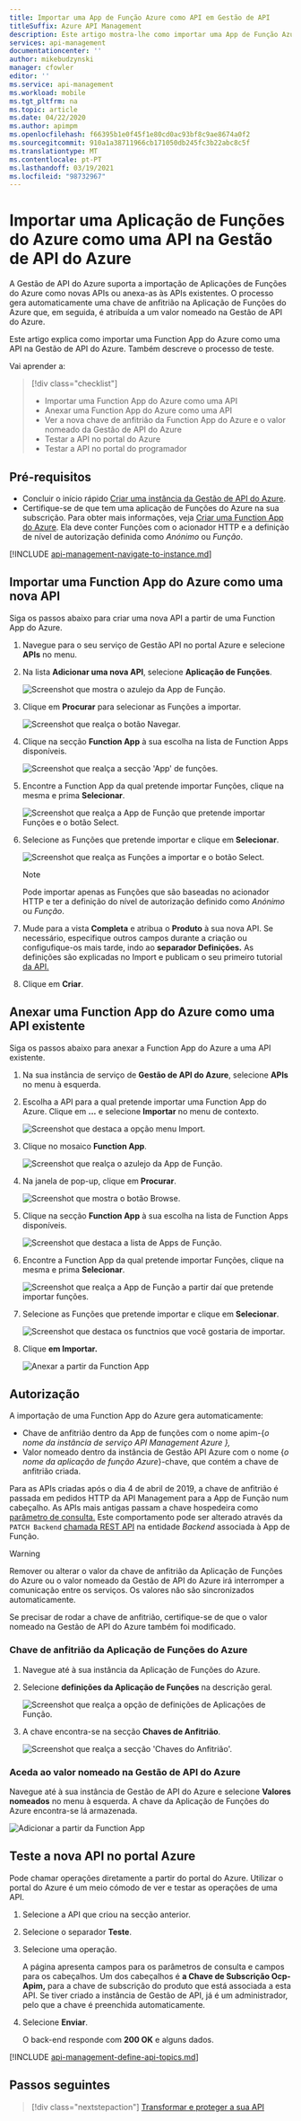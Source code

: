 ```yaml
---
title: Importar uma App de Função Azure como API em Gestão de API
titleSuffix: Azure API Management
description: Este artigo mostra-lhe como importar uma App de Função Azure para a Azure API Management como API.
services: api-management
documentationcenter: ''
author: mikebudzynski
manager: cfowler
editor: ''
ms.service: api-management
ms.workload: mobile
ms.tgt_pltfrm: na
ms.topic: article
ms.date: 04/22/2020
ms.author: apimpm
ms.openlocfilehash: f66395b1e0f45f1e80cd0ac93bf8c9ae8674a0f2
ms.sourcegitcommit: 910a1a38711966cb171050db245fc3b22abc8c5f
ms.translationtype: MT
ms.contentlocale: pt-PT
ms.lasthandoff: 03/19/2021
ms.locfileid: "98732967"
---
```

# <a name="import-an-azure-function-app-as-an-api-in-azure-api-management"></a>Importar uma Aplicação de Funções do Azure como uma API na Gestão de API do Azure

A Gestão de API do Azure suporta a importação de Aplicações de Funções do Azure como novas APIs ou anexa-as às APIs existentes. O processo gera automaticamente uma chave de anfitrião na Aplicação de Funções do Azure que, em seguida, é atribuída a um valor nomeado na Gestão de API do Azure.

Este artigo explica como importar uma Function App do Azure como uma API na Gestão de API do Azure. Também descreve o processo de teste.

Vai aprender a:

> [!div class="checklist"]
> * Importar uma Function App do Azure como uma API
> * Anexar uma Function App do Azure como uma API
> * Ver a nova chave de anfitrião da Function App do Azure e o valor nomeado da Gestão de API do Azure
> * Testar a API no portal do Azure
> * Testar a API no portal do programador

## <a name="prerequisites"></a>Pré-requisitos

* Concluir o início rápido [Criar uma instância da Gestão de API do Azure](get-started-create-service-instance.md).
* Certifique-se de que tem uma aplicação de Funções do Azure na sua subscrição. Para obter mais informações, veja [Criar uma Function App do Azure](../azure-functions/functions-get-started.md). Ela deve conter Funções com o acionador HTTP e a definição de nível de autorização definida como *Anónimo* ou *Função*.

[!INCLUDE [api-management-navigate-to-instance.md](../../includes/api-management-navigate-to-instance.md)]

## <a name="import-an-azure-function-app-as-a-new-api"></a><a name="add-new-api-from-azure-function-app"></a> Importar uma Function App do Azure como uma nova API

Siga os passos abaixo para criar uma nova API a partir de uma Function App do Azure.

1. Navegue para o seu serviço de Gestão API no portal Azure e selecione **APIs** no menu.

2. Na lista **Adicionar uma nova API**, selecione **Aplicação de Funções**.

    ![Screenshot que mostra o azulejo da App de Função.](./media/import-function-app-as-api/add-01.png)

3. Clique em **Procurar** para selecionar as Funções a importar.

    ![Screenshot que realça o botão Navegar.](./media/import-function-app-as-api/add-02.png)

4. Clique na secção **Function App** à sua escolha na lista de Function Apps disponíveis.

    ![Screenshot que realça a secção 'App' de funções.](./media/import-function-app-as-api/add-03.png)

5. Encontre a Function App da qual pretende importar Funções, clique na mesma e prima **Selecionar**.

    ![Screenshot que realça a App de Função que pretende importar Funções e o botão Select.](./media/import-function-app-as-api/add-04.png)

6. Selecione as Funções que pretende importar e clique em **Selecionar**.

    ![Screenshot que realça as Funções a importar e o botão Select.](./media/import-function-app-as-api/add-05.png)

    > [!NOTE]
    > Pode importar apenas as Funções que são baseadas no acionador HTTP e ter a definição do nível de autorização definido como *Anónimo* ou *Função*.

7. Mude para a vista **Completa** e atribua o **Produto** à sua nova API. Se necessário, especifique outros campos durante a criação ou configufique-os mais tarde, indo ao **separador Definições.** As definições são explicadas no Import e publicam o seu primeiro tutorial [da API.](import-and-publish.md#import-and-publish-a-backend-api)
8. Clique em **Criar**.

## <a name="append-azure-function-app-to-an-existing-api"></a><a name="append-azure-function-app-to-api"></a> Anexar uma Function App do Azure como uma API existente

Siga os passos abaixo para anexar a Function App do Azure a uma API existente.

1. Na sua instância de serviço de **Gestão de API do Azure**, selecione **APIs** no menu à esquerda.

2. Escolha a API para a qual pretende importar uma Function App do Azure. Clique em **...** e selecione **Importar** no menu de contexto.

    ![Screenshot que destaca a opção menu Import.](./media/import-function-app-as-api/append-01.png)

3. Clique no mosaico **Function App**.

    ![Screenshot que realça o azulejo da App de Função.](./media/import-function-app-as-api/append-02.png)

4. Na janela de pop-up, clique em **Procurar**.

    ![Screenshot que mostra o botão Browse.](./media/import-function-app-as-api/append-03.png)

5. Clique na secção **Function App** à sua escolha na lista de Function Apps disponíveis.

    ![Screenshot que destaca a lista de Apps de Função.](./media/import-function-app-as-api/add-03.png)

6. Encontre a Function App da qual pretende importar Funções, clique na mesma e prima **Selecionar**.

    ![Screenshot que realça a App de Função a partir daí que pretende importar funções.](./media/import-function-app-as-api/add-04.png)

7. Selecione as Funções que pretende importar e clique em **Selecionar**.

    ![Screenshot que destaca os functnios que você gostaria de importar.](./media/import-function-app-as-api/add-05.png)

8. Clique **em Importar.**

    ![Anexar a partir da Function App](./media/import-function-app-as-api/append-04.png)

## <a name="authorization"></a><a name="authorization"></a> Autorização

A importação de uma Function App do Azure gera automaticamente:

* Chave de anfitrião dentro da App de funções com o nome apim-{*o nome da instância de serviço API Management Azure },*
* Valor nomeado dentro da instância de Gestão API Azure com o nome {*o nome da aplicação de função Azure*}-chave, que contém a chave de anfitrião criada.

Para as APIs criadas após o dia 4 de abril de 2019, a chave de anfitrião é passada em pedidos HTTP da API Management para a App de Função num cabeçalho. As APIs mais antigas passam a chave hospedeira como [parâmetro de consulta.](../azure-functions/functions-bindings-http-webhook-trigger.md#api-key-authorization) Este comportamento pode ser alterado através da `PATCH Backend` [chamada REST API](/rest/api/apimanagement/2019-12-01/backend/update#backendcredentialscontract) na entidade *Backend* associada à App de Função.

> [!WARNING]
> Remover ou alterar o valor da chave de anfitrião da Aplicação de Funções do Azure ou o valor nomeado da Gestão de API do Azure irá interromper a comunicação entre os serviços. Os valores não são sincronizados automaticamente.
>
> Se precisar de rodar a chave de anfitrião, certifique-se de que o valor nomeado na Gestão de API do Azure também foi modificado.

### <a name="access-azure-function-app-host-key"></a>Chave de anfitrião da Aplicação de Funções do Azure

1. Navegue até à sua instância da Aplicação de Funções do Azure.

2. Selecione **definições da Aplicação de Funções** na descrição geral.

    ![Screenshot que realça a opção de definições de Aplicações de Função.](./media/import-function-app-as-api/keys-02-a.png)

3. A chave encontra-se na secção **Chaves de Anfitrião**.

    ![Screenshot que realça a secção 'Chaves do Anfitrião'.](./media/import-function-app-as-api/keys-02-b.png)

### <a name="access-the-named-value-in-azure-api-management"></a>Aceda ao valor nomeado na Gestão de API do Azure

Navegue até à sua instância de Gestão de API do Azure e selecione **Valores nomeados** no menu à esquerda. A chave da Aplicação de Funções do Azure encontra-se lá armazenada.

![Adicionar a partir da Function App](./media/import-function-app-as-api/keys-01.png)

## <a name="test-the-new-api-in-the-azure-portal"></a><a name="test-in-azure-portal"></a> Teste a nova API no portal Azure

Pode chamar operações diretamente a partir do portal do Azure. Utilizar o portal do Azure é um meio cómodo de ver e testar as operações de uma API.  

1. Selecione a API que criou na secção anterior.

2. Selecione o separador **Teste**.

3. Selecione uma operação.

    A página apresenta campos para os parâmetros de consulta e campos para os cabeçalhos. Um dos cabeçalhos é **a Chave de Subscrição Ocp-Apim,** para a chave de subscrição do produto que está associada a esta API. Se tiver criado a instância de Gestão de API, já é um administrador, pelo que a chave é preenchida automaticamente. 

4. Selecione **Enviar**.

    O back-end responde com **200 OK** e alguns dados.

[!INCLUDE [api-management-define-api-topics.md](../../includes/api-management-define-api-topics.md)]

## <a name="next-steps"></a>Passos seguintes

> [!div class="nextstepaction"]
> [Transformar e proteger a sua API](transform-api.md)
